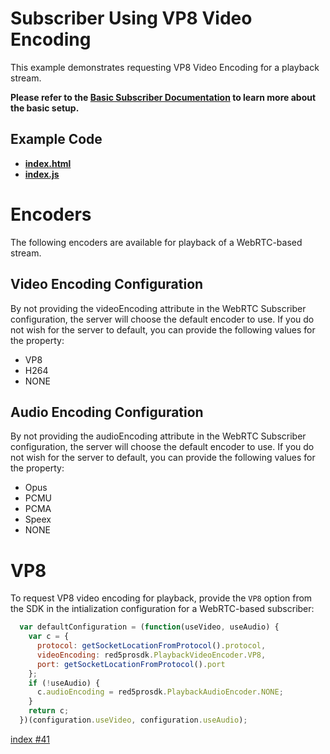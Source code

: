 # Subscriber Using VP8 Video Encoding

This example demonstrates requesting VP8 Video Encoding for a playback stream.

**Please refer to the [Basic Subscriber Documentation](../subscribe/README.md) to learn more about the basic setup.**

## Example Code
- **[index.html](index.html)**
- **[index.js](index.js)**

# Encoders

The following encoders are available for playback of a WebRTC-based stream.

## Video Encoding Configuration
By not providing the videoEncoding attribute in the WebRTC Subscriber configuration, the server will choose the default encoder to use. If you do not wish for the server to default, you can provide the following values for the property:

* VP8
* H264
* NONE

## Audio Encoding Configuration

By not providing the audioEncoding attribute in the WebRTC Subscriber configuration, the server will choose the default encoder to use. If you do not wish for the server to default, you can provide the following values for the property:

* Opus
* PCMU
* PCMA
* Speex
* NONE

# VP8

To request VP8 video encoding for playback, provide the `VP8` option from the SDK in the intialization configuration for a WebRTC-based subscriber:

```js
  var defaultConfiguration = (function(useVideo, useAudio) {
    var c = {
      protocol: getSocketLocationFromProtocol().protocol,
      videoEncoding: red5prosdk.PlaybackVideoEncoder.VP8,
      port: getSocketLocationFromProtocol().port
    };
    if (!useAudio) {
      c.audioEncoding = red5prosdk.PlaybackAudioEncoder.NONE;
    }
    return c;
  })(configuration.useVideo, configuration.useAudio);
```

[index #41](index#L41)
